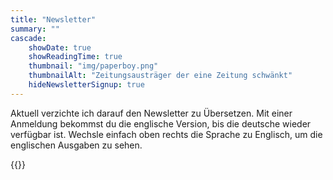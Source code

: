 ```yaml
---
title: "Newsletter"
summary: ""
cascade:
    showDate: true
    showReadingTime: true
    thumbnail: "img/paperboy.png"
    thumbnailAlt: "Zeitungsausträger der eine Zeitung schwänkt"
    hideNewsletterSignup: true
---
```


Aktuell verzichte ich darauf den Newsletter zu Übersetzen.
Mit einer Anmeldung bekommst du die englische Version, bis die deutsche
wieder verfügbar ist.
Wechsle einfach oben rechts die Sprache zu Englisch, um die englischen
Ausgaben zu sehen.

{{<newsletter-signup>}}
